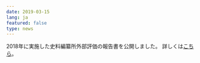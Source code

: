 ```yaml
---
date: 2019-03-15
lang: ja
featured: false
type: news
---
```

2018年に実施した史料編纂所外部評価の報告書を公開しました。
詳しくは<a href="/news/2018/calendar2019.pdf" target="_blank">こちら</a>。
